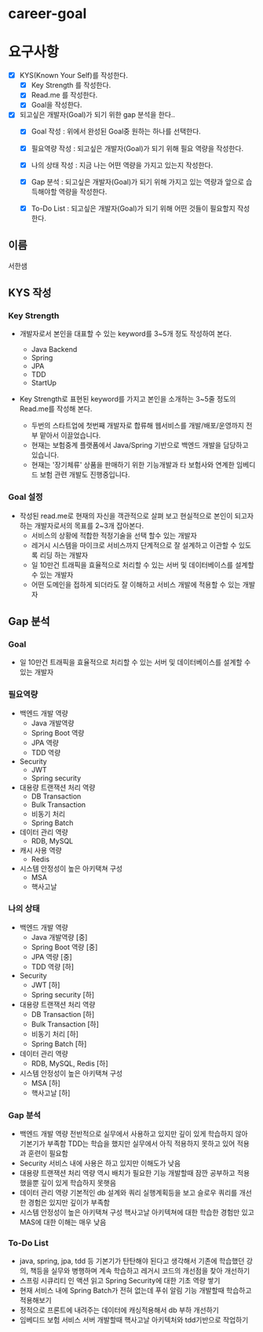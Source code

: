 # career-goal

# 요구사항
- [x] KYS(Known Your Self)를 작성한다.
    - [x] Key Strength 를 작성한다.
    - [x] Read.me 를 작성한다.
    - [x] Goal을 작성한다.
- [x] 되고싶은 개발자(Goal)가 되기 위한 gap 분석을 한다..
    - [x] Goal 작성 : 위에서 완성된 Goal중 원하는 하나를 선택한다.
    - [x] 필요역량 작성 : 되고싶은 개발자(Goal)가 되기 위해 필요 역량을 작성한다.
    - [x] 나의 상태 작성 : 지금 나는 어떤 역량을 가지고 있는지 작성한다.
    - [x] Gap 분석 : 되고싶은 개발자(Goal)가 되기 위해 가지고 있는 역량과 앞으로 습득해야할 역량을 작성한다.
    - [x] To-Do List : 되고싶은 개발자(Goal)가 되기 위해 어떤 것들이 필요할지 작성한다.


## 이름
서한샘
## KYS 작성
### Key Strength
- 개발자로서 본인을 대표할 수 있는 keyword를 3~5개 정도 작성하여 본다.
  - Java Backend
  - Spring
  - JPA
  - TDD
  - StartUp

- Key Strength로 표현된 keyword를 가지고 본인을 소개하는 3~5줄 정도의 Read.me를 작성해 본다.
  - 두번의 스타트업에 첫번째 개발자로 합류해 웹서비스를 개발/배포/운영까지 전부 맡아서 이끌었습니다.
  - 현재는 보험중계 플랫폼에서 Java/Spring 기반으로 백엔드 개발을 담당하고 있습니다.
  - 현재는 '장기체류' 상품을 판매하기 위한 기능개발과 타 보험사와 연계한 임베디드 보험 관련 개발도 진행중입니다.

### Goal 설정
- 작성된 read.me로 현재의 자신을 객관적으로 살펴 보고 현실적으로 본인이 되고자하는 개발자로서의 목표를 2~3개 잡아본다.
  - 서비스의 상황에 적합한 적정기술을 선택 할수 있는 개발자
  - 레거시 시스템을 마이크로 서비스까지 단계적으로 잘 설계하고 이관할 수 있도록 리딩 하는 개발자
  - 일 10만건 트래픽을 효율적으로 처리할 수 있는 서버 및 데이터베이스를 설계할 수 있는 개발자
  - 어떤 도메인을 접하게 되더라도 잘 이해하고 서비스 개발에 적용할 수 있는 개발자
  
## Gap 분석
### Goal
- 일 10만건 트래픽을 효율적으로 처리할 수 있는 서버 및 데이터베이스를 설계할 수 있는 개발자
### 필요역량
- 백엔드 개발 역량
  - Java 개발역량
  - Spring Boot 역량
  - JPA 역량
  - TDD 역량
- Security
  - JWT
  - Spring security
- 대용량 트랜잭션 처리 역량
  - DB Transaction
  - Bulk Transaction
  - 비동기 처리
  - Spring Batch
- 데이터 관리 역량
  - RDB, MySQL
- 캐시 사용 역량
  - Redis
- 시스템 안정성이 높은 아키택쳐 구성
  - MSA
  - 핵사고날
  
### 나의 상태
- 백엔드 개발 역량
  - Java 개발역량 [중]
  - Spring Boot 역량 [중]
  - JPA 역량 [중]
  - TDD 역량 [하]
- Security
  - JWT [하]
  - Spring security [하]
- 대용량 트랜잭션 처리 역량
  - DB Transaction [하]
  - Bulk Transaction [하]
  - 비동기 처리 [하]
  - Spring Batch [하]
- 데이터 관리 역량
  - RDB, MySQL, Redis [하]
- 시스템 안정성이 높은 아키택쳐 구성
  - MSA [하]
  - 핵사고날 [하]

### Gap 분석
- 백엔드 개발 역량
  전반적으로 실무에서 사용하고 있지만 깊이 있게 학습하지 않아 기본기가 부족함
  TDD는 학습을 했지만 실무에서 아직 적용하지 못하고 있어 적용과 훈련이 필요함
- Security
  서비스 내에 사용은 하고 있지만 이해도가 낮음
- 대용량 트랜잭션 처리 역량
  역시 배치가 필요한 기능 개발할때 잠깐 공부하고 적용했을뿐 깊이 있게 학습하지 못햇음
- 데이터 관리 역량
  기본적인 db 설계와 쿼리 실행계획등을 보고 슬로우 쿼리를 개선한 경험은 있지만 깊이가 부족함
- 시스템 안정성이 높은 아키택쳐 구성
  핵사고날 아키텍쳐에 대한 학습한 경험만 있고 MAS에 대한 이해는 매우 낮음

### To-Do List
- java, spring, jpa, tdd 등 기본기가 탄탄해야 된다고 생각해서 기존에 학습했던 강의, 책등을 실무와 병행하며 계속 학습하고 레거시 코드의 개선점을 찾아 개선하기
- 스프링 시큐리티 인 액션 읽고 Spring Security에 대한 기초 역량 쌓기
- 현재 서비스 내에 Spring Batch가 전혀 없는데 푸쉬 알림 기능 개발할때 학습하고 적용해보기
- 정적으로 프론트에 내려주는 데이터에 캐싱적용해서 db 부하 개선하기
- 임베디드 보험 서비스 서버 개발할때 핵사고날 아키텍처와 tdd기반으로 작업하기

